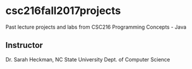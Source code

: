 # csc216fall2017projects
Past lecture projects and labs from CSC216 Programming Concepts - Java

## Instructor
Dr. Sarah Heckman, NC State University Dept. of Computer Science
